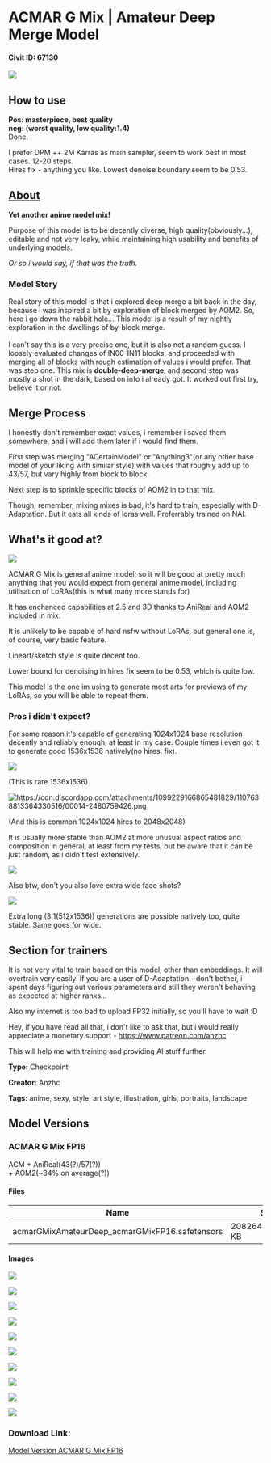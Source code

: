 # ACMAR G Mix | Amateur Deep Merge Model

#### Civit ID: 67130

<p></p><img src="https://image.civitai.com/xG1nkqKTMzGDvpLrqFT7WA/f69a1682-14a0-436e-acd6-35380e7642ee/width=525/f69a1682-14a0-436e-acd6-35380e7642ee.jpeg" /><h2>How to use</h2><p><strong>Pos: masterpiece, best quality<br />neg: (worst quality, low quality:1.4)</strong><br />Done.</p><p>I prefer DPM ++ 2M Karras as main sampler, seem to work best in most cases. 12-20 steps.<br />Hires fix - anything you like. Lowest denoise boundary seem to be 0.53.</p><h2><u>About</u></h2><p><strong>Yet another anime model mix!</strong></p><p>Purpose of this model is to be decently diverse, high quality(obviously...), editable and not very leaky, while maintaining high usability and benefits of underlying models.</p><p><em>Or so i would say, if that was the truth.</em></p><h3>Model Story</h3><p>Real story of this model is that i explored deep merge a bit back in the day, because i was inspired a bit by exploration of block merged by AOM2. So, here i go down the rabbit hole... This model is a result of my nightly exploration in the dwellings of by-block merge.<br /><br />I can't say this is a very precise one, but it is also not a random guess. I loosely evaluated changes of IN00-IN11 blocks, and proceeded with merging all of blocks with rough estimation of values i would prefer. That was step one. This mix is <strong>double-deep-merge, </strong>and second step was mostly a shot in the dark, based on info i already got. It worked out first try, believe it or not.</p><h2>Merge Process</h2><p>I honestly don't remember exact values, i remember i saved them somewhere, and i will add them later if i would find them.</p><p>First step was merging "ACertainModel" or "Anything3"(or any other base model of your liking with similar style) with values that roughly add up to 43/57, but vary highly from block to block.</p><p>Next step is to sprinkle specific blocks of AOM2 in to that mix.</p><p>Though, remember, mixing mixes is bad, it's hard to train, especially with D-Adaptation. But it eats all kinds of loras well. Preferrably trained on NAI.</p><h2>What's it good at?</h2><img src="https://image.civitai.com/xG1nkqKTMzGDvpLrqFT7WA/6e733b8e-4d88-4f7e-9884-1d1eba47b80f/width=525/6e733b8e-4d88-4f7e-9884-1d1eba47b80f.jpeg" /><p>ACMAR G Mix is general anime model, so it will be good at pretty much anything that you would expect from general anime model, including utilisation of LoRAs(this is what many more stands for)</p><p>It has enchanced capabilities at 2.5 and 3D thanks to AniReal and AOM2 included in mix.</p><p>It is unlikely to be capable of hard nsfw without LoRAs, but general one is, of course, very basic feature.</p><p>Lineart/sketch style is quite decent too.</p><p>Lower bound for denoising in hires fix seem to be 0.53, which is quite low.</p><p></p><p>This model is the one im using to generate most arts for previews of my LoRAs, so you will be able to repeat them.</p><h3>Pros i didn't expect?</h3><p>For some reason it's capable of generating 1024x1024 base resolution decently and reliably enough, at least in my case. Couple times i even got it to generate good 1536x1536 natively(no hires. fix).</p><img src="https://cdn.discordapp.com/attachments/1099229166865481829/1107640544441667614/00024-1147741971.png" /><p>(This is rare 1536x1536)</p><img src="https://cdn.discordapp.com/attachments/1099229166865481829/1107638813364330516/00014-2480759426.png" alt="https://cdn.discordapp.com/attachments/1099229166865481829/1107638813364330516/00014-2480759426.png" /><p>(And this is common 1024x1024 hires to 2048x2048)</p><p>It is usually more stable than AOM2 at more unusual aspect ratios and composition in general, at least from my tests, but be aware that it can be just random, as i didn't test extensively.</p><img src="https://cdn.discordapp.com/attachments/1099229166865481829/1107637593488764989/00003-3133570173.png" /><p>Also btw, don't you also love extra wide face shots?</p><img src="https://cdn.discordapp.com/attachments/1099229166865481829/1107643091680239666/00064-2292156973.png" /><p>Extra long (3:1(512x1536)) generations are possible natively too, quite stable. Same goes for wide.</p><h2>Section for trainers</h2><p>It is not very vital to train based on this model, other than embeddings. It will overtrain very easily. If you are a user of D-Adaptation - don't bother, i spent days figuring out various parameters and still they weren't behaving as expected at higher ranks...</p><p>Also my internet is too bad to upload FP32 initially, so you'll have to wait :D</p><p></p><p>Hey, if you have read all that, i don't like to ask that, but i would really appreciate a monetary support - <a target="_blank" rel="ugc" href="https://www.patreon.com/anzhc">https://www.patreon.com/anzhc</a></p><p>This will help me with training and providing AI stuff further.</p>

**Type:** Checkpoint

**Creator:** Anzhc

**Tags:** anime, sexy, style, art style, illustration, girls, portraits, landscape

## Model Versions

### ACMAR G Mix FP16

<p>ACM + AniReal(43(?)/57(?))<br />+ AOM2(~34% on average(?))</p>

#### Files

| Name | Size | Type | Format | Download Url | AutoV1 | AutoV2 | SHA256 | CRC32 | BLAKE3 |
| --- | --- | --- | --- | --- | --- | --- | --- | --- | --- |
| acmarGMixAmateurDeep_acmarGMixFP16.safetensors | 2082642.6484375 KB | Model | SafeTensor | https://civitai.com/api/download/models/71761 | 0A16EFDB | 49581FAB1C | 49581FAB1C39C5A4BF408FD39E29C29F17D6042A1C7F7D9522269A70485318FA | DA193A5C | 594F35BA68CF7B0E793A950A314DFC687E900BEABFBBBECDC32FFC928A549433 |

#### Images

<p><img src="https://image.civitai.com/xG1nkqKTMzGDvpLrqFT7WA/b9daf252-3f0c-4339-9600-a76a8667bb9a/width=450/1001457.jpeg" /></p>

<p><img src="https://image.civitai.com/xG1nkqKTMzGDvpLrqFT7WA/6df41121-7ef8-4af4-9292-29307fd3bc6b/width=450/801816.jpeg" /></p>

<p><img src="https://image.civitai.com/xG1nkqKTMzGDvpLrqFT7WA/4e6d9eec-898f-463f-a7a4-546a8fe479c8/width=450/801829.jpeg" /></p>

<p><img src="https://image.civitai.com/xG1nkqKTMzGDvpLrqFT7WA/3ed2bb03-47ed-44a9-b8f2-dcb716912769/width=450/801825.jpeg" /></p>

<p><img src="https://image.civitai.com/xG1nkqKTMzGDvpLrqFT7WA/19612224-75dd-4cf3-a192-d9dc9c1e92a6/width=450/801826.jpeg" /></p>

<p><img src="https://image.civitai.com/xG1nkqKTMzGDvpLrqFT7WA/b1be9223-9293-4836-8847-d0c3790ea456/width=450/801821.jpeg" /></p>

<p><img src="https://image.civitai.com/xG1nkqKTMzGDvpLrqFT7WA/d9885f37-c2cb-4490-aea2-1400e1ede6ec/width=450/801824.jpeg" /></p>

<p><img src="https://image.civitai.com/xG1nkqKTMzGDvpLrqFT7WA/893e1eb8-9b0b-4076-92a6-ffac3ecf94e0/width=450/801823.jpeg" /></p>

<p><img src="https://image.civitai.com/xG1nkqKTMzGDvpLrqFT7WA/d79654d9-c724-4d8a-b5eb-223ab0a9bc87/width=450/801830.jpeg" /></p>

<p><img src="https://image.civitai.com/xG1nkqKTMzGDvpLrqFT7WA/6790462d-e31a-4f66-b905-0b94ad4e1d2d/width=450/801819.jpeg" /></p>

### Download Link:

[Model Version ACMAR G Mix FP16](https://civitai.com/api/download/models/71761)


